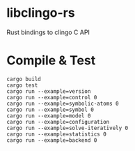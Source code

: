 # libclingo-rs
Rust bindings to clingo C API

 
# Compile & Test
    cargo build
    cargo test
    cargo run --example=version
    cargo run --example=control 0
    cargo run --example=symbolic-atoms 0
    cargo run --example=symbol 0
    cargo run --example=model 0    
    cargo run --example=configuration    
    cargo run --example=solve-iteratively 0
    cargo run --example=statistics 0    
    cargo run --example=backend 0    
    
